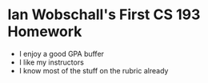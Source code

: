 # Ian Wobschall's First CS 193 Homework

* I enjoy a good GPA buffer
* I like my instructors
* I know most of the stuff on the rubric already
